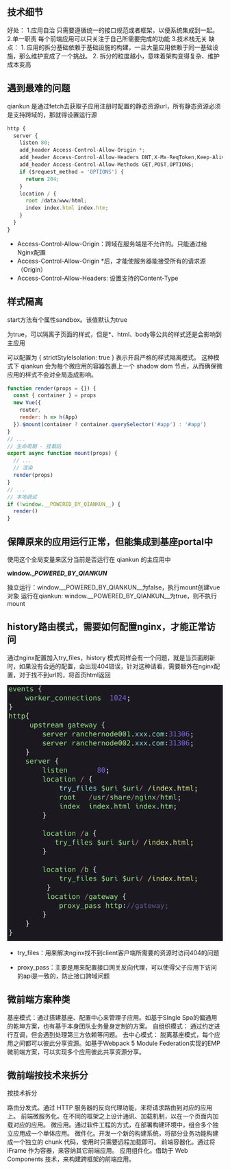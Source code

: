 ## 技术细节

  好处：
    1.应用自治 只需要遵循统一的接口规范或者框架，以便系统集成到一起。
    2.单一职责 每个前端应用可以只关注于自己所需要完成的功能
    3.技术栈无关
  缺点：
    1. 应用的拆分基础依赖于基础设施的构建，一旦大量应用依赖于同一基础设施，那么维护变成了一个挑战。
    2. 拆分的粒度越小，意味着架构变得复杂、维护成本变高

## 遇到最难的问题

qiankun 是通过fetch去获取子应用注册时配置的静态资源url，所有静态资源必须是支持跨域的，那就得设置运行源

```js
http {
  server {
    listen 80;
    add_header Access-Control-Allow-Origin *;
    add_header Access-Control-Allow-Headers DNT,X-Mx-ReqToken,Keep-Alive,User-Agent,X-Requested-With,If-Modified-Since,Cache-Control,Content-Type,Authorization;
    add_header Access-Control-Allow-Methods GET,POST,OPTIONS;
    if ($request_method = 'OPTIONS') {
      return 204;
    }
    location / {
      root /data/www/html;
      index index.html index.htm;
    }
  }
}

```

* Access-Control-Allow-Origin：跨域在服务端是不允许的。只能通过给Nginx配置
* Access-Control-Allow-Origin *后，才能使服务器能接受所有的请求源（Origin）
* Access-Control-Allow-Headers: 设置支持的Content-Type

## 样式隔离

  start方法有个属性sandbox。该值默认为true

为true，可以隔离子页面的样式，但是*、html、body等公共的样式还是会影响到主应用

可以配置为 { strictStyleIsolation: true } 表示开启严格的样式隔离模式。 这种模式下 qiankun 会为每个微应用的容器包裹上一个 shadow dom 节点，从而确保微应用的样式不会对全局造成影响。

```js
function render(props = {}) {
  const { container } = props
  new Vue({
    router,
    render: h => h(App)
  }).$mount(container ? container.querySelector('#app') : '#app')
}
// ...
// 生命周期 - 挂载后
export async function mount(props) {
  // ...
  // 渲染
  render(props)
}
// ...
// 本地调试
if (!window.__POWERED_BY_QIANKUN__) {
  render()
}

```

## 保障原来的应用运行正常，但能集成到基座portal中

使用这个全局变量来区分当前是否运行在 qiankun 的主应用中

**window.__POWERED_BY_QIANKUN_**

独立运行：window.__POWERED_BY_QIANKUN__为false，执行mount创建vue对象
运行在qiankun: window.__POWERED_BY_QIANKUN__为true，则不执行mount

## history路由模式，需要如何配置nginx，才能正常访问

通过nginx配置加入try_files，history 模式同样会有一个问题，就是当页面刷新时，如果没有合适的配置，会出现404错误，针对这种请看，需要额外在nginx配置，对于找不到url的，将首页html返回

![nginx配置问题](2022-05-31-14-23-51.png)

* try_files：用来解决nginx找不到client客户端所需要的资源时访问404的问题

* proxy_pass：主要是用来配置接口网关反向代理，可以使得父子应用下访问的api是一致的，防止接口跨域问题

## 微前端方案种类

基座模式：通过搭建基座、配置中心来管理子应用。如基于SIngle Spa的偏通用的乾坤方案，也有基于本身团队业务量身定制的方案。
自组织模式： 通过约定进行互调，但会遇到处理第三方依赖等问题。
去中心模式： 脱离基座模式，每个应用之间都可以彼此分享资源。如基于Webpack 5 Module Federation实现的EMP微前端方案，可以实现多个应用彼此共享资源分享。

## 微前端按技术来拆分

按技术拆分

路由分发式。通过 HTTP 服务器的反向代理功能，来将请求路由到对应的应用上。
前端微服务化。在不同的框架之上设计通讯、加载机制，以在一个页面内加载对应的应用。
微应用。通过软件工程的方式，在部署构建环境中，组合多个独立应用成一个单体应用。
微件化。开发一个新的构建系统，将部分业务功能构建成一个独立的 chunk 代码，使用时只需要远程加载即可。
前端容器化。通过将 iFrame 作为容器，来容纳其它前端应用。
应用组件化。借助于 Web Components 技术，来构建跨框架的前端应用。
